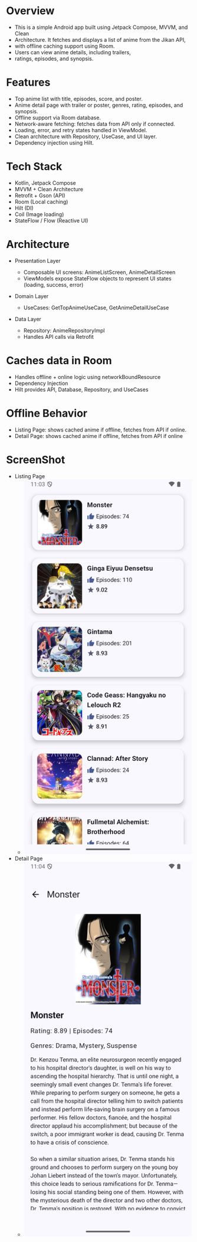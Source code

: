 # Overview

* This is a simple Android app built using Jetpack Compose, MVVM, and Clean
* Architecture. It fetches and displays a list of anime from the Jikan API,
* with offline caching support using Room. 
* Users can view anime details, including trailers, 
* ratings, episodes, and synopsis.

# Features

- Top anime list with title, episodes, score, and poster.
- Anime detail page with trailer or poster, genres, rating, episodes, and synopsis.
- Offline support via Room database.
- Network-aware fetching: fetches data from API only if connected.
- Loading, error, and retry states handled in ViewModel.
- Clean architecture with Repository, UseCase, and UI layer.
- Dependency injection using Hilt.

# Tech Stack

- Kotlin, Jetpack Compose
- MVVM + Clean Architecture
- Retrofit + Gson (API)
- Room (Local caching)
- Hilt (DI)
- Coil (Image loading)
- StateFlow / Flow (Reactive UI)

# Architecture

  * Presentation Layer
     - Composable UI screens: AnimeListScreen, AnimeDetailScreen
     - ViewModels expose StateFlow objects to represent UI states (loading, success, error)

  * Domain Layer
    - UseCases: GetTopAnimeUseCase, GetAnimeDetailUseCase

  * Data Layer
    - Repository: AnimeRepositoryImpl
    - Handles API calls via Retrofit

# Caches data in Room

 - Handles offline + online logic using networkBoundResource
 - Dependency Injection
 - Hilt provides API, Database, Repository, and UseCases

# Offline Behavior

- Listing Page: shows cached anime if offline, fetches from API if online. 
- Detail Page: shows cached anime if offline, fetches from API if online

# ScreenShot

  * Listing Page
     - ![img.png](img.png)
  * Detail Page
     - ![img_1.png](img_1.png)